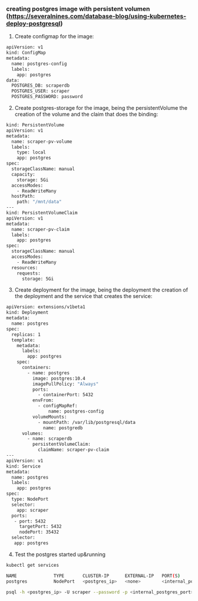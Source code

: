 ### creating postgres image with persistent volumen (https://severalnines.com/database-blog/using-kubernetes-deploy-postgresql)

1. Create configmap for the image: 

```bash
apiVersion: v1
kind: ConfigMap
metadata:
  name: postgres-config
  labels:
    app: postgres
data:
  POSTGRES_DB: scraperdb
  POSTGRES_USER: scraper
  POSTGRES_PASSWORD: password
```

2. Create postgres-storage for the image, being the persistentVolume the creation of the volume and the claim that does the binding: 

```bash
kind: PersistentVolume
apiVersion: v1
metadata:
  name: scraper-pv-volume
  labels:
    type: local
    app: postgres
spec:
  storageClassName: manual
  capacity:
    storage: 5Gi
  accessModes:
    - ReadWriteMany
  hostPath:
    path: "/mnt/data"
---
kind: PersistentVolumeClaim
apiVersion: v1
metadata:
  name: scraper-pv-claim
  labels:
    app: postgres
spec:
  storageClassName: manual
  accessModes:
    - ReadWriteMany
  resources:
    requests:
      storage: 5Gi
```

3. Create deployment for the image, being the deployment the creation of the deployment and the service that creates the service: 

```bash
apiVersion: extensions/v1beta1
kind: Deployment
metadata:
  name: postgres
spec:
  replicas: 1
  template:
    metadata:
      labels:
        app: postgres
    spec:
      containers:
        - name: postgres
          image: postgres:10.4
          imagePullPolicy: "Always"
          ports:
            - containerPort: 5432
          envFrom:
            - configMapRef:
                name: postgres-config
          volumeMounts:
            - mountPath: /var/lib/postgresql/data
              name: postgredb
      volumes:
        - name: scraperdb
          persistentVolumeClaim:
            claimName: scraper-pv-claim
---
apiVersion: v1
kind: Service
metadata:
  name: postgres
  labels:
    app: postgres
spec:
  type: NodePort
  selector:
    app: scraper
  ports:
   - port: 5432
     targetPort: 5432
     nodePort: 35432
  selector:
   app: postgres
```

4. Test the postgres started up&running 

```bash
kubectl get services

NAME              TYPE       CLUSTER-IP      EXTERNAL-IP   PORT(S)          AGE
postgres          NodePort   <postgres_ip>   <none>        <internal_postgres_port>:30070/TCP   15h

psql -h <postgres_ip> -U scraper --password -p <internal_postgres_port> scraperdb
```
